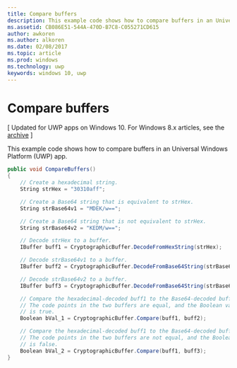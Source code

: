 ---title: Compare buffersdescription: This example code shows how to compare buffers in an Universal Windows Platform (UWP) app.ms.assetid: CB086E51-544A-470D-B7C8-C055271CD615author: awkorenms.author: alkorenms.date: 02/08/2017ms.topic: articlems.prod: windowsms.technology: uwpkeywords: windows 10, uwp---# Compare buffers\[ Updated for UWP apps on Windows 10. For Windows 8.x articles, see the [archive](http://go.microsoft.com/fwlink/p/?linkid=619132) \]This example code shows how to compare buffers in an Universal Windows Platform (UWP) app.```cspublic void CompareBuffers(){    // Create a hexadecimal string.    String strHex = "30310aff";    // Create a Base64 string that is equivalent to strHex.    String strBase64v1 = "MDEK/w==";    // Create a Base64 string that is not equivalent to strHex.    String strBase64v2 = "KEDM/w==";    // Decode strHex to a buffer.    IBuffer buff1 = CryptographicBuffer.DecodeFromHexString(strHex);    // Decode strBase64v1 to a buffer.    IBuffer buff2 = CryptographicBuffer.DecodeFromBase64String(strBase64v1);    // Decode strBase64v2 to a buffer.    IBuffer buff3 = CryptographicBuffer.DecodeFromBase64String(strBase64v2);    // Compare the hexadecimal-decoded buff1 to the Base64-decoded buff2.    // The code points in the two buffers are equal, and the Boolean value    // is true.    Boolean bVal_1 = CryptographicBuffer.Compare(buff1, buff2);    // Compare the hexadecimal-decoded buff1 to the Base64-decoded buff3.    // The code points in the two buffers are not equal, and the Boolean value    // is false.    Boolean bVal_2 = CryptographicBuffer.Compare(buff1, buff3);}```